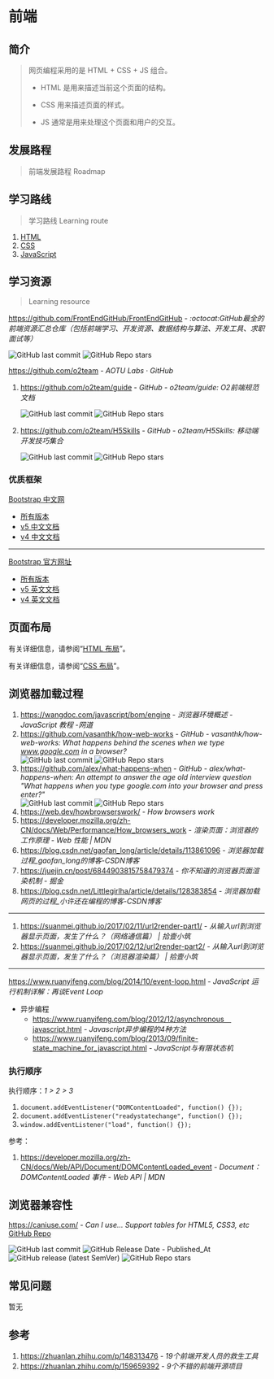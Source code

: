 # 前端

## 简介

> 网页编程采用的是 HTML + CSS + JS 组合。
>
> - HTML 是用来描述当前这个页面的结构。
>
> - CSS 用来描述页面的样式。
>
> - JS 通常是用来处理这个页面和用户的交互。

## 发展路程

> 前端发展路程 Roadmap

## 学习路线

> 学习路线 Learning route

1. [HTML](front-end/html/README.md)
2. [CSS](front-end/css/README.md)
3. [JavaScript](front-end/javascript/README.md)

## 学习资源

> Learning resource

https://github.com/FrontEndGitHub/FrontEndGitHub - *:octocat:GitHub最全的前端资源汇总仓库（包括前端学习、开发资源、数据结构与算法、开发工具、求职面试等）*

![GitHub last commit](https://badgen.net/github/last-commit/FrontEndGitHub/FrontEndGitHub?icon=github&color=blue)
![GitHub Repo stars](https://img.shields.io/github/stars/FrontEndGitHub/FrontEndGitHub?style=social)

https://github.com/o2team - *AOTU Labs · GitHub*

1. https://github.com/o2team/guide - *GitHub - o2team/guide: O2前端规范文档*
  
    ![GitHub last commit](https://badgen.net/github/last-commit/o2team/guide?icon=github&color=blue)
    ![GitHub Repo stars](https://img.shields.io/github/stars/o2team/guide?style=social)

2. https://github.com/o2team/H5Skills - *GitHub - o2team/H5Skills: 移动端开发技巧集合*

    ![GitHub last commit](https://badgen.net/github/last-commit/o2team/H5Skills?icon=github&color=blue)
    ![GitHub Repo stars](https://img.shields.io/github/stars/o2team/H5Skills?style=social)

### 优质框架

[Bootstrap 中文网](https://www.bootcss.com/)

- [所有版本](https://v4.bootcss.com/docs/versions/)
- [v5 中文文档](https://v5.bootcss.com/docs/getting-started/introduction/)
- [v4 中文文档](https://v4.bootcss.com/docs/getting-started/introduction/)

---

[Bootstrap 官方网址](https://getbootstrap.com/)

- [所有版本](https://getbootstrap.com/docs/versions/)
- [v5 英文文档](https://getbootstrap.com/docs/5.1/getting-started/introduction/)
- [v4 英文文档](https://getbootstrap.com/docs/4.6/getting-started/introduction/)

## 页面布局

有关详细信息，请参阅“[HTML 布局](/front-end/html/README.md#布局)”。

有关详细信息，请参阅“[CSS 布局](/front-end/css/css-命名规则.md#layout-布局)”。

## 浏览器加载过程

1. https://wangdoc.com/javascript/bom/engine - *浏览器环境概述 - JavaScript 教程 -网道*
2. https://github.com/vasanthk/how-web-works - *GitHub - vasanthk/how-web-works: What happens behind the scenes when we type www.google.com in a browser?*  
    ![GitHub last commit](https://badgen.net/github/last-commit/vasanthk/how-web-works?icon=github&color=blue)
    ![GitHub Repo stars](https://img.shields.io/github/stars/vasanthk/how-web-works?style=social)
3. https://github.com/alex/what-happens-when - *GitHub - alex/what-happens-when: An attempt to answer the age old interview question "What happens when you type google.com into your browser and press enter?"*  
    ![GitHub last commit](https://badgen.net/github/last-commit/alex/what-happens-when?icon=github&color=blue)
    ![GitHub Repo stars](https://img.shields.io/github/stars/alex/what-happens-when?style=social)
4. https://web.dev/howbrowserswork/ - *How browsers work*
5. https://developer.mozilla.org/zh-CN/docs/Web/Performance/How_browsers_work - *渲染页面：浏览器的工作原理 - Web 性能 | MDN*
6. https://blog.csdn.net/gaofan_long/article/details/113861096 - *浏览器加载过程_gaofan_long的博客-CSDN博客*
7. https://juejin.cn/post/6844903815758479374 - *你不知道的浏览器页面渲染机制 - 掘金*
8. https://blog.csdn.net/Littlegirlha/article/details/128383854 - *浏览器加载网页的过程_小许还在编程的博客-CSDN博客*

---

1. https://suanmei.github.io/2017/02/11/url2render-part1/ - *从输入url到浏览器显示页面，发生了什么？（网络通信篇） | 拾壹小筑*
2. https://suanmei.github.io/2017/02/12/url2render-part2/ - *从输入url到浏览器显示页面，发生了什么？（浏览器渲染篇） | 拾壹小筑*

---

https://www.ruanyifeng.com/blog/2014/10/event-loop.html - *JavaScript 运行机制详解：再谈Event Loop*

- 异步编程
  - <https://www.ruanyifeng.com/blog/2012/12/asynchronous＿javascript.html> - *Javascript异步编程的4种方法*
  - https://www.ruanyifeng.com/blog/2013/09/finite-state_machine_for_javascript.html - *JavaScript与有限状态机*

### 执行顺序

执行顺序：*1 > 2 > 3*

1. `document.addEventListener("DOMContentLoaded", function() {});`
2. `document.addEventListener("readystatechange", function() {});`
3. `window.addEventListener("load", function() {});`

参考：

1. https://developer.mozilla.org/zh-CN/docs/Web/API/Document/DOMContentLoaded_event - *Document：DOMContentLoaded 事件 - Web API | MDN*

## 浏览器兼容性

https://caniuse.com/ - *Can I use... Support tables for HTML5, CSS3, etc* [GitHub Repo](https://github.com/fyrd/caniuse)

![GitHub last commit](https://img.shields.io/github/last-commit/fyrd/caniuse?logo=github&color=blue)
![GitHub Release Date - Published_At](https://img.shields.io/github/release-date/fyrd/caniuse?display_date=published_at&logo=github)
![GitHub release (latest SemVer)](https://img.shields.io/github/v/release/fyrd/caniuse?logo=github)
![GitHub Repo stars](https://img.shields.io/github/stars/fyrd/caniuse?style=social)

## 常见问题

暂无

## 参考

1. https://zhuanlan.zhihu.com/p/148313476 - *19个前端开发人员的救生工具*
2. https://zhuanlan.zhihu.com/p/159659392 - *9个不错的前端开源项目*
